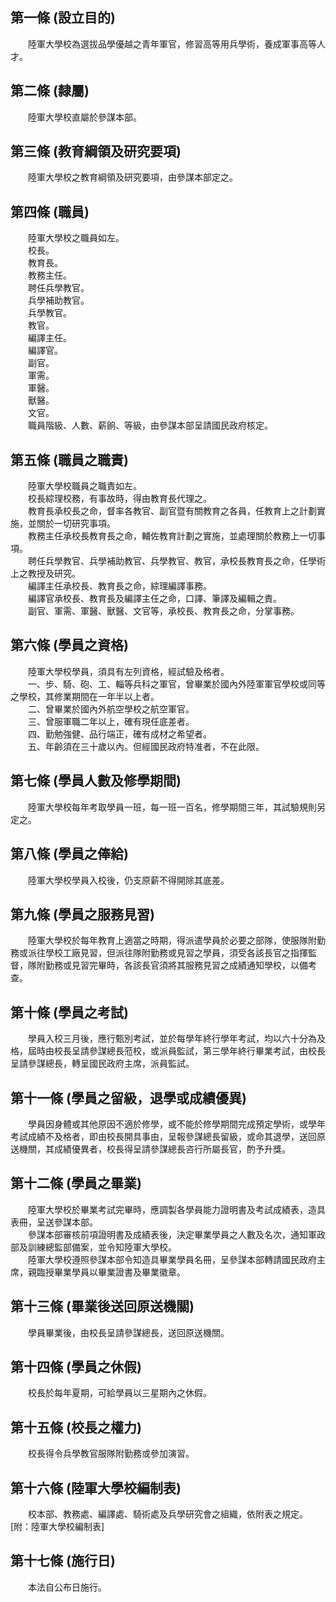 第一條 (設立目的)
-----------------
　　陸軍大學校為選拔品學優越之青年軍官，修習高等用兵學術，養成軍事高等人才。  


第二條 (隸屬)
-------------
　　陸軍大學校直屬於參謀本部。  


第三條 (教育綱領及研究要項)
---------------------------
　　陸軍大學校之教育綱領及研究要項，由參謀本部定之。  


第四條 (職員)
-------------
　　陸軍大學校之職員如左。  
　　校長。  
　　教育長。  
　　教務主任。  
　　聘任兵學教官。  
　　兵學補助教官。  
　　兵學教官。  
　　教官。  
　　編譯主任。  
　　編譯官。  
　　副官。  
　　軍需。  
　　軍醫。  
　　獸醫。  
　　文官。  
　　職員階級、人數、薪餉、等級，由參謀本部呈請國民政府核定。  


第五條 (職員之職責)
-------------------
　　陸軍大學校職員之職責如左。  
　　校長綜理校務，有事故時，得由教育長代理之。  
　　教育長承校長之命，督率各教官、副官暨有關教育之各員，任教育上之計劃實施，並關於一切研究事項。  
　　教務主任承校長教育長之命，輔佐教育計劃之實施，並處理關於教務上一切事項。  
　　聘任兵學教官、兵學補助教官、兵學教官、教官，承校長教育長之命，任學術上之教授及研究。  
　　編譯主任承校長、教育長之命，綜理編譯事務。  
　　編譯官承校長、教育長及編譯主任之命，口譯、筆譯及編輯之責。  
　　副官、軍需、軍醫、獸醫、文官等，承校長、教育長之命，分掌事務。  


第六條 (學員之資格)
-------------------
　　陸軍大學校學員，須具有左列資格，經試驗及格者。  
　　一、步、騎、砲、工、輜等兵科之軍官，曾畢業於國內外陸軍軍官學校或同等之學校，其修業期間在一年半以上者。  
　　二、曾畢業於國內外航空學校之航空軍官。  
　　三、曾服軍職二年以上，確有現任底差者。  
　　四、勤勉強健、品行端正，確有成材之希望者。  
　　五、年齡須在三十歲以內。但經國民政府特准者，不在此限。  


第七條 (學員人數及修學期間)
---------------------------
　　陸軍大學校每年考取學員一班，每一班一百名，修學期間三年，其試驗規則另定之。  


第八條 (學員之俸給)
-------------------
　　陸軍大學校學員入校後，仍支原薪不得開除其底差。  


第九條 (學員之服務見習)
-----------------------
　　陸軍大學校於每年教育上適當之時期，得派遣學員於必要之部隊，使服隊附勤務或派往學校工廠見習，但派往隊附勤務或見習之學員，須受各該長官之指揮監督，隊附勤務或見習完畢時，各該長官須將其服務見習之成績通知學校，以備考查。  


第十條 (學員之考試)
-------------------
　　學員入校三月後，應行甄別考試，並於每學年終行學年考試，均以六十分為及格，屆時由校長呈請參謀總長蒞校，或派員監試，第三學年終行畢業考試，由校長呈請參謀總長，轉呈國民政府主席，派員監試。  


第十一條 (學員之留級，退學或成績優異)
-------------------------------------
　　學員因身體或其他原因不適於修學，或不能於修學期間完成預定學術，或學年考試成績不及格者，即由校長開具事由，呈報參謀總長留級，或命其退學，送回原送機關，其成績優異者，校長得呈請參謀總長咨行所屬長官，酌予升獎。  


第十二條 (學員之畢業)
---------------------
　　陸軍大學校於畢業考試完畢時，應調製各學員能力證明書及考試成績表，造具表冊，呈送參謀本部。  
　　參謀本部審核前項證明書及成績表後，決定畢業學員之人數及名次，通知軍政部及訓練總監部備案，並令知陸軍大學校。  
　　陸軍大學校遵照參謀本部令知造具畢業學員名冊，呈參謀本部轉請國民政府主席，親臨授畢業學員以畢業證書及畢業徽章。  


第十三條 (畢業後送回原送機關)
-----------------------------
　　學員畢業後，由校長呈請參謀總長，送回原送機關。  


第十四條 (學員之休假)
---------------------
　　校長於每年夏期，可給學員以三星期內之休假。  


第十五條 (校長之權力)
---------------------
　　校長得令兵學教官服隊附勤務或參加演習。  


第十六條 (陸軍大學校編制表)
---------------------------
　　校本部、教務處、編譯處、騎術處及兵學研究會之組織，依附表之規定。[附：陸軍大學校編制表]  


第十七條 (施行日)
-----------------
　　本法自公布日施行。